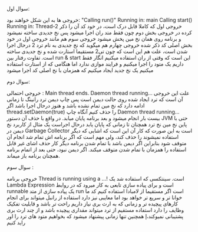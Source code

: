 سوال اول:

خروجی ها به این شکل خواهند بود:
"Calling run()"
Running in: main
Calling start()
Running in: Thread-2
خروجی اول که کاملا قابل درک است، در خود کد آن را ذکر کرده
در خروجی بخش دوم چون فقط متد ران اجرا میشود پس نخ جدیدی ساخته نمیشود و برنامه روی همان نخ مین پخش میشود
خروجی سوم هم مانند خروجی اول در خود بخش اصلی کد ذکر شده
خروجی چهارم هم میگوید که نخ جدیدی به نام ترد 2 درحال اجرا شدن است، علت هم این است که چون تی2 مستقیما استارت شده و نخ جدیدی ساخته است.
تفاوت رفتار بین
run & start
این است که وقتی از ران استفاده میکنیم انگار فقط داریم یک متود را اجرا میکنیم و فرایند موازی ندارد
اما هنگامی که از استارت استفاده میکنیم یک نخ جدید ایجاد میکنیم که همزمان با نخ اصلی کد اجرا میشود


سوال دوم:

خروجی احتمالی :
Main thread ends.
Daemon thread running...
علت این خروجی آن است که ترد ایجاد شده روی حالت دیمن است پس چاپ دیمن ترد رانینگ تا زمانی ادامه دارد که نخ مین تمام نشده باشد و هنوز درحال اجرا باشد
اگر
thread.setDaemon(true)
را حذف کنیم آنگاه چاپ
Daemon thread running...
بیست بار انجام میشود و بعد برنامه پایان میابد. در واقع با حذف آن دستور JVM حتی با پاین نخ مین نخ ترد همچنان تا زمانی که پایان یابد درحال اجراست
یک مثال از کاربرد نخ دیمن در Garbage Collector است
به این صورت که کار آن این است که اشایی که دیگر استفاده نمیشوند را حذف کند، ولی مهم است که اگر برنامه اش تمام شد انجام آن متوقف شود
بنابراین اگر دیمن باشد با تمام شدن برنامه دیگر کار حذف اشای غیر قابل استفاده را همزمان با تمام شدن متوقف میکند. اگر دیمن نبود، حتی بعد از اتمام برنامه همچنان برنامه باز میماند.

سوال سوم :

خروجی برنامه
Thread is running using a ...!
است.
سینتکسی که استفاده شد یک Lambda Expression
است و برای پیاده سازی تابعی به کار میرود که در روابط runnable
یک پیاده سازی از متد run است
اگر مستقیما از لامبادا استفاده کنیم کد ما خوانا تر و سریع تر خواهد بود اما معایبی نیز دارد
استفاده از رانبل میتواند برای انجام کارهای پیچیده تر و زمانی که به ارث بری نیاز داریم راحت تر باشد و قابلیت تفکیک وظایف را دارد
استفاده مستقیم از ترد میتواند مقداری پیچیده باشد و از چند ارث بری پشتیبانی نمیوکند،إ همچنین تنها زمانی پیشنهاد میشود که بخواهیم متود های ترد را اور راید کنیم
